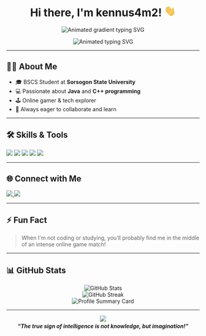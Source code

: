 <!-- Animated Header with waving hand emoji -->
<h1 align="center">
  Hi there, I'm kennus4m2! <img src="https://raw.githubusercontent.com/ABSphreak/ABSphreak/master/gifs/Hi.gif" width="30px">
</h1>

<!-- Gradient animated "BSCS Student" using typing SVG and gradient colors -->
<p align="center">
  <img src="https://readme-typing-svg.demolab.com?font=Fira+Code&size=32&duration=2500&pause=1000&color=F70000&background=0D1117&center=true&vCenter=true&width=400&lines=BSCS+Student" alt="Animated gradient typing SVG" />
</p>

<p align="center">
  <img src="https://readme-typing-svg.demolab.com?font=Fira+Code&weight=700&size=20&pause=1000&color=1A8CD8&center=true&vCenter=true&width=435&lines=Java+%26+C%2B%2B+Enthusiast;Online+Gamer+%7C+Tech+Explorer;Learning%2C+Coding%2C+Gaming" alt="Animated typing SVG" />
</p>

---

## 👨‍🎓 About Me

- 🎓 BSCS Student at **Sorsogon State University**
- 💻 Passionate about **Java** and **C++ programming**
- 🕹️ Online gamer & tech explorer
- 🤝 Always eager to collaborate and learn

---

## 🛠️ Skills & Tools

<p>
  <img src="https://img.shields.io/badge/Java-ED8B00?style=for-the-badge&logo=java&logoColor=white"/>
  <img src="https://img.shields.io/badge/C++-00599C?style=for-the-badge&logo=c%2B%2B&logoColor=white"/>
  <img src="https://img.shields.io/badge/Problem%20Solving-FFDD00?style=for-the-badge"/>
  <img src="https://img.shields.io/badge/Team%20Collaboration-00C853?style=for-the-badge"/>
  <img src="https://img.shields.io/badge/Gaming-00B0FF?style=for-the-badge&logo=steam&logoColor=white"/>
</p>

---

## 🌐 Connect with Me

<p>
  <a href="YOUR_FACEBOOK_URL" target="_blank">
    <img src="https://img.shields.io/badge/Facebook-1877F2?style=for-the-badge&logo=facebook&logoColor=white"/>
  </a>
  <a href="YOUR_INSTAGRAM_URL" target="_blank">
    <img src="https://img.shields.io/badge/Instagram-E4405F?style=for-the-badge&logo=instagram&logoColor=white"/>
  </a>
</p>

---

## ⚡ Fun Fact

> When I'm not coding or studying, you’ll probably find me in the middle of an intense online game match!

---

## 📊 GitHub Stats

<p align="center">
  <img src="https://github-readme-stats.vercel.app/api?username=kennus4m2&show_icons=true&theme=radical" alt="GitHub Stats" />
  <br>
  <img src="https://github-readme-streak-stats.herokuapp.com/?user=kennus4m2&theme=radical" alt="GitHub Streak" />
  <br>
  <img src="https://github-profile-summary-cards.vercel.app/api/cards/profile-details?username=kennus4m2&theme=radical" alt="Profile Summary Card" />
</p>

---

<p align="center">
  <img src="https://img.icons8.com/color/48/000000/idea.png" width="36"/>
  <br>
  <i><b>“The true sign of intelligence is not knowledge, but imagination!”</b></i>
</p>

